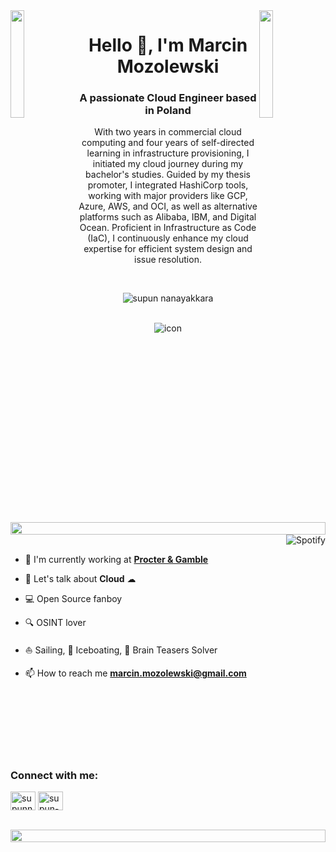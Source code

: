 <img align="left" src="https://user-images.githubusercontent.com/65187002/144930161-2f783401-8d27-4fdf-a2f7-cc0ba32f1f1f.gif" width="21%" style="display:inline;">
<img align="right" src="https://user-images.githubusercontent.com/65187002/144930161-2f783401-8d27-4fdf-a2f7-cc0ba32f1f1f.gif" width="21%" style="display:inline;">

<h1 align="center">Hello 👋, I'm Marcin Mozolewski</h1>
<h3 align="center">A passionate Cloud Engineer based in Poland</h3>
<p align="center"> With two years in commercial cloud computing and four years of self-directed learning in infrastructure provisioning, I initiated my cloud journey during my bachelor's studies. Guided by my thesis promoter, I integrated HashiCorp tools, working with major providers like GCP, Azure, AWS, and OCI, as well as alternative platforms such as Alibaba, IBM, and Digital Ocean. Proficient in Infrastructure as Code (IaC), I continuously enhance my cloud expertise for efficient system design and issue resolution. </p>
<br>
<p align="center">
 <img src="https://komarev.com/ghpvc/?username=marcjanek&label=PROFILE+VIEWS&color=0e75b6&style=plastic&abbreviated=true" alt="supun nanayakkara" /> 
</p>

<br>
<div align="center">
  <img src="https://skillicons.dev/icons?i=terraform,gcp,azure,cloudflare,docker,linux,git" alt="icon" />
</div>

<img src="https://i.imgur.com/dBaSKWF.gif" height="20" width="100%">

<br>

<img align="right" alt="Spotify" src="https://spotify-github-profile.vercel.app/api/view?uid=1176862723&cover_image=true&theme=default&show_offline=true&background_color=121212&interchange=true&bar_color=53b14f&bar_color_cover=true">
<br>

- 🔭 I'm currently working at **[Procter & Gamble](https://us.pg.com/)**

- 💬 Let's talk about **Cloud** ☁

- 💻 Open Source fanboy

- 🔍 OSINT lover

- ⛵ Sailing, 🚤 Iceboating, 🧠 Brain Teasers Solver

- 📫 How to reach me **[marcin.mozolewski@gmail.com](mailto:marcin.mozolewski@gmail.com?subject=Contact)**

<br><br><br><br><br><br>
<h3 align="left">Connect with me:</h3>
<p align="left">
<a href="https://pl.linkedin.com/in/marcin-mozolewski" target="blank"><img align="center" src="https://raw.githubusercontent.com/rahuldkjain/github-profile-readme-generator/master/src/images/icons/Social/linked-in-alt.svg" alt="supunnanayakkara" height="30" width="40" /></a>
<a href="https://stackoverflow.com/users/13347227/marcin-mozolewski" target="blank"><img align="center" src="https://raw.githubusercontent.com/rahuldkjain/github-profile-readme-generator/master/src/images/icons/Social/stack-overflow.svg" alt="supun-nanayakkara" height="30" width="40" /></a>
</p>
<br>

<img src="https://i.imgur.com/dBaSKWF.gif" height="20" width="100%">

<!--  Cloud run 
<h3 align="left">Languages and Tools:</h3>

- Infrastructure Provisioning
<p align="left">
  <a href="https://skillicons.dev">
    <img src="https://skillicons.dev/icons?i=terraform, ansible" />
  </a>
</p>

- Container Orchestration
<p align="left">
  <a href="https://skillicons.dev">
    <img src="https://skillicons.dev/icons?i=kubernetes, " />
  </a>
</p>

- Cloud Providers
<p align="left">
  <a href="https://skillicons.dev">
    <img src="https://skillicons.dev/icons?i=gcp,azure,aws" />
  </a>
</p>

- Databases
<p align="left">
  <a href="https://skillicons.dev">
    <img src="https://skillicons.dev/icons?i=git,github,docker,figma,xd,idea,vscode,postman,linux" />
  </a>
</p>

- Programming languages
<p align="left">
  <a href="https://skillicons.dev">
    <img src="https://skillicons.dev/icons?i=git,github,docker,figma,xd,idea,vscode,postman,linux" />
  </a>
</p>

- other
<p align="left">
  <a href="https://skillicons.dev">
    <img src="https://skillicons.dev/icons?i=git,github,docker,figma,xd,idea,vscode,postman,linux" />
  </a>
</p>

<br/>



<img src="https://i.imgur.com/dBaSKWF.gif" height="20" width="100%">
-->
